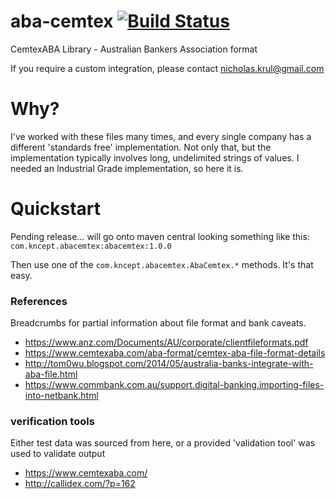 # aba-cemtex [![Build Status](https://travis-ci.org/kncept/aba-cemtex.svg?branch=master)](https://travis-ci.org/kncept/aba-cemtex)
CemtexABA Library - Australian Bankers Association format

If you require a custom integration, please contact nicholas.krul@gmail.com

# Why?
I've worked with these files many times, and every single company has a different 'standards free' implementation.
Not only that, but the implementation typically involves long, undelimited strings of values.
I needed an Industrial Grade implementation, so here it is.

# Quickstart
Pending release... will go onto maven central looking something like this:
    `com.kncept.abacemtex:abacemtex:1.0.0`

Then use one of the `com.kncept.abacemtex.AbaCemtex.*` methods. It's that easy.

### References
Breadcrumbs for partial information about file format and bank caveats.
* https://www.anz.com/Documents/AU/corporate/clientfileformats.pdf
* https://www.cemtexaba.com/aba-format/cemtex-aba-file-format-details
* http://tom0wu.blogspot.com/2014/05/australia-banks-integrate-with-aba-file.html
* https://www.commbank.com.au/support.digital-banking.importing-files-into-netbank.html

### verification tools
Either test data was sourced from here, or a provided 'validation tool' was used to validate output
* https://www.cemtexaba.com/
* http://callidex.com/?p=162
